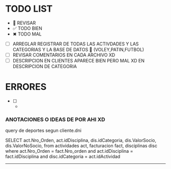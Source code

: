 # TODO LIST

- 🚧 REVISAR
- ✅ TODO BIEN
- ✖ TODO MAL

- [ ] ARREGLAR REGISTRAR DE TODAS LAS ACTIVDADES Y LAS CATEGORIAS Y LA BASE DE DATOS 🚧 (VOLEY,PATIN,FUTBOL)
- [ ] REVISAR COMENTARIOS EN CADA ARCHIVO XD
- [ ] DESCRIPCION EN CLIENTES APARECE BIEN PERO MAL XD EN DESCRIPCION DE CATEGORIA

# ERRORES

- [ ] -

### ANOTACIONES O IDEAS DE POR AHI XD

query de deportes segun cliente.dni

SELECT act.Nro_Orden, act.idDisciplina, dis.idCategoria, dis.ValorSocio, dis.ValorNoSocio, from actividades act, facturacion fact, disciplinas disc where act.Nro_Orden = fact.Nro_orden and act.idDisciplina = fact.idDisciplina and disc.idCategoria = act.idActividad

---
